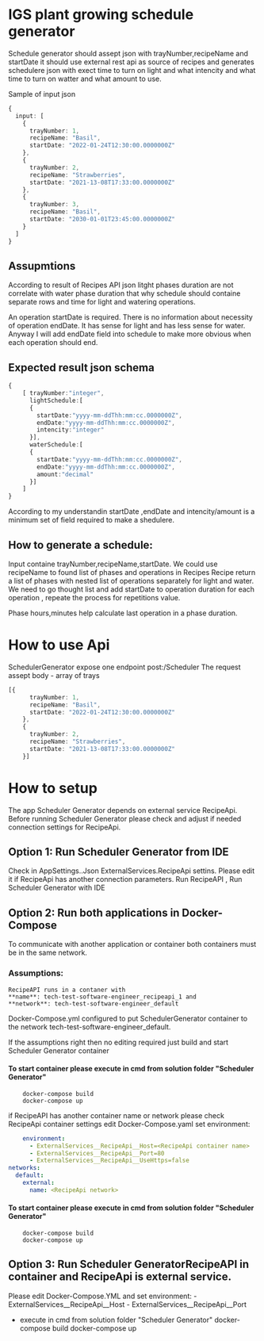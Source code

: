 # IGS plant growing schedule generator
Schedule generator should assept json with trayNumber,recipeName and startDate
it should use external rest api as source of recipes and generates schedulere json with exect time to turn on light and what intencity and what time to turn on watter and what amount to use.


Sample of input json 
```typescript
{
  input: [
    {
      trayNumber: 1,
      recipeName: "Basil",
      startDate: "2022-01-24T12:30:00.0000000Z"
    },
    {
      trayNumber: 2,
      recipeName: "Strawberries",
      startDate: "2021-13-08T17:33:00.0000000Z"
    },
    {
      trayNumber: 3,
      recipeName: "Basil",
      startDate: "2030-01-01T23:45:00.0000000Z"
    }
  ]
}
```
## Assupmtions
According to result of Recipes API json litght phases duration are not correlate with water phase duration 
that why schedule should containe separate rows and time for light and watering operations.

An operation startDate is required. There is no information about necessity of operation endDate. 
It has sense for light and has less sense for water. 
Anyway I will add endDate field into schedule to make more obvious when each operation should end. 

## Expected result json schema
```typescript
{
	[ trayNumber:"integer",
	  lightSchedule:[ 
	  {
		startDate:"yyyy-mm-ddThh:mm:cc.0000000Z",
		endDate:"yyyy-mm-ddThh:mm:cc.0000000Z",
		intencity:"integer"		
	  }],
	  waterSchedule:[ 
	  {
		startDate:"yyyy-mm-ddThh:mm:cc.0000000Z",
		endDate:"yyyy-mm-ddThh:mm:cc.0000000Z",
		amount:"decimal"
	  }]	  
	]
}
```
According to my understandin startDate ,endDate and intencity/amount is a minimum set of field required to make a shedulere.

## How to generate a schedule:
Input containe trayNumber,recipeName,startDate.
We could use recipeName to found list of phases and operations in Recipes
Recipe return a list of phases with nested list of operations separately for light and water.
We need to go thought list and  add startDate to operation duration for each operation , repeate the process for repetitions value.

Phase hours,minutes help calculate last operation in a phase duration.

# How to use Api
SchedulerGenerator expose one endpoint
post:<host>/Scheduler 
The request assept  body - array of trays 

```typescript
[{
      trayNumber: 1,
      recipeName: "Basil",
      startDate: "2022-01-24T12:30:00.0000000Z"
    },
    {
      trayNumber: 2,
      recipeName: "Strawberries",
      startDate: "2021-13-08T17:33:00.0000000Z"
    }]
```

# How to setup
The app Scheduler Generator depends on external service RecipeApi.
Before running Scheduler Generator please check and adjust if needed connection settings for RecipeApi. 


## Option 1: Run Scheduler Generator from IDE 
  Check in AppSettings.<Environment>.Json ExternalServices.RecipeApi settins. Please edit it if RecipeApi has another connection parameters.
  Run RecipeAPI , Run Scheduler Generator with IDE
  
## Option 2: Run both applications in Docker-Compose
  To communicate with another application or container both containers must be in the same network.
### Assumptions: 
	RecipeAPI runs in a contaner with 
	**name**: tech-test-software-engineer_recipeapi_1 and 
	**network**: tech-test-software-engineer_default
  
  Docker-Compose.yml configured to put SchedulerGenerator container to the network tech-test-software-engineer_default. 
  
  If the assumptions right then no editing required just build and start Scheduler Generator container
#### To start container please execute in cmd from solution folder "Scheduler Generator" 
		docker-compose build 
		docker-compose up
  if RecipeAPI has another  container name or network
  please check RecipeApi container settings 
	edit Docker-Compose.yaml set environment:
	
```yaml
	environment:
      - ExternalServices__RecipeApi__Host=<RecipeApi container name>
      - ExternalServices__RecipeApi__Port=80
      - ExternalServices__RecipeApi__UseHttps=false
networks:
  default:
    external:
      name: <RecipeApi network>
```

#### To start container please execute in cmd from solution folder "Scheduler Generator" 
		docker-compose build 
		docker-compose up
		
		
## Option 3: Run Scheduler GeneratorRecipeAPI in container and RecipeApi is external service.
  Please edit Docker-Compose.YML and set 
  environment:
      - ExternalServices__RecipeApi__Host
	  - ExternalServices__RecipeApi__Port
	  
* execute in cmd from solution folder "Scheduler Generator" 
		docker-compose build 
		docker-compose up


  